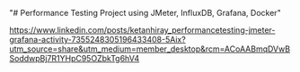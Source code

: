 "# Performance Testing Project using JMeter, InfluxDB, Grafana, Docker" 


https://www.linkedin.com/posts/ketanhiray_performancetesting-jmeter-grafana-activity-7355248305196433408-5Aix?utm_source=share&utm_medium=member_desktop&rcm=ACoAABmqDVwBSoddwpBj7R1YHpC95OZbkTg6hV4
